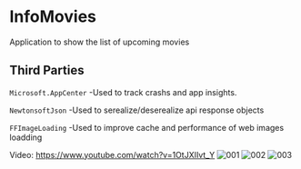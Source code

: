 # InfoMovies
Application to show the list of upcoming movies


## Third Parties

```Microsoft.AppCenter```
-Used to track crashs and app insights.

```NewtonsoftJson```
-Used to serealize/deserealize api response objects 

```FFImageLoading```
-Used to improve cache and performance of web images loadding

Video:
https://www.youtube.com/watch?v=1OtJXIIvt_Y
 ![001](https://github.com/felipebaltazar/InfoMovies/blob/development/Screenshots/001.jpeg) ![002](https://github.com/felipebaltazar/InfoMovies/blob/development/Screenshots/002.jpeg) ![003](https://github.com/felipebaltazar/InfoMovies/blob/development/Screenshots/003.jpeg)
